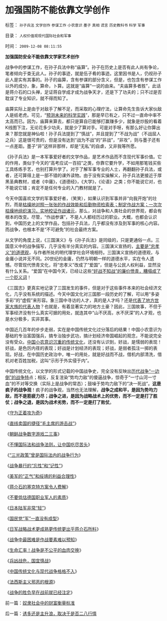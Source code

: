 # 加强国防不能依靠文学创作

标签： `孙子兵法` `文学创作` `参谋工作` `小农意识` `墨子` `真相` `谎言` `历史教科书` `科学` `军事` 

目录： `人权价值观现代国际社会和军事`

时间： `2009-12-08 08:11:55`

**加强国防安全不能依靠文学家艺术创作**

战争中的参谋工作，在孙子兵法中称“庙算”。孙子在历史上是否有此人尚有争论，笔者倾向于查无此人。孙子的事迹，就是伍子肴的事迹。这里因书是人，仍视孙子此人是实有其事的。孙子的庙算，含有参谋的部分含义，但是，也包含有参谋工作以外的成分，象，算命，卜算。这就是“庙算”一说的由来。“夫庙算多者胜”，此话是蒋介石的口头禅，足证蒋自学成才成为战争天才，还是下了功夫的；只不过是否耽误了专业知识，就不得而知了。

庙算实际上是由于对敌手了解不足，而采取的心理疗法，让算命先生告诉大家伙敌人是纸老虎。可见，“[预测未来的科学实践](../../../2009/12/2/科学不用于预测，科学家不是预言家，科学不是星相学.md)”，那是早已有之，只不过一直命中率不太高而已。因为，庙算来算去，都只是算自已能够打赢赚多少，就象是炒股的看着K线图下注，无论花多少功夫，就是少了算对手。可是对手呀，有那么好让你算出来？那您就是神仙啦！孙子兵法提到了“慎战”，并且提到了“不战为战”（不战屈人之兵）这是很可贵的，但是没有达到“战为不战”的“非战”，“非攻”，则与墨子还有一点差距。墨子“非”这样非那样，却是“无私”的自虐，又非我等所愿。

《孙子兵法》是一本军事爱好者的文学作品，是艺术作品而不含现代军事价值。它的作用，类似于今天的“高考应试一百招”之类，你靠它要升学，不如用那笔钱买些工具练练手艺，也别打算升学了。对于了解军事专业的人士，再翻翻孙子兵法，或者，还可算得上是一部不错的课外读物。由于没有实操解义，孙子兵法更接近于厚黑圣典教材，或者《中庸》，《道德经》，《大学》，《论语》之类；你不能说它对，也不能说它错；肯定不是任何专业的入门教材就是了。

今天中国喜欢文学的军事爱好者，（笑笑），如果认识到军事并非“向我开炮”的壮烈，而是[枯燥地对照一张张的作战效能和后勤物资检索表；制定作战方案；一次次枯燥地组织演习，实地校证作战诸元](../../../2009/12/5/战争中最困难是作战要素难以预知.md)，那么，对战争和人类社会的世界观，都会有根本的改变。尽管，“作战参谋”，不是人人都经历过的职业。大概，也都会认识到，中国历史上的文学作品，包括孙子兵法，几乎都没有涉及到军事的核心内容。而战争，也根本不是“不可避免”的社会最终方案。

从文学的角度上说，《三国演义》与《孙子兵法》是同级的，只是更通俗一点。三国意义中的战争描写，几乎没有半分真实的内容。三国演义宣扬的，[主要是“忠孝义”的道德观](http://darthvad.blog.sohu.com/133552226.html)，与作者所处的明代理学社会环境相符。三国演义宣扬的道德观，与金庸小说并无不同。20世纪的金庸，仍然与明朝一样的道德水平，实在令人遗憾。尽管现代愤青文化，将“忠孝义”改成了“爱国”，但是与公民人权利益，显然没有什么关系。“爱国”在中国今天，已经让这些[“好战不知战”的廉价愤青，糟塌成了一个贬义词](../../../2008/11/10/爱国，并不是做个廉价愤青喊打喊杀.md)！

《三国志》更真实地记录了三国发生的事件，但是对于这些事件本来的社会经济文化，几乎没有系统的描述。今天中国文化对三国那一段历史的了解，可以用“多姿多彩”的“虚假”来形容。象三国中寻访的人才，真的是人才吗？还是[代表了地方世家大族的代表人物](../../../2009/2/11/好心可能办坏事：西汉和王莽朝的经济危机.md)？也就是，有着显著实力的地方土豪？因此，三国故事，不但于军事经济没有什么真实可据的用处，就连其中“山不厌高，水不厌深”的人才观，也是水分极多，实非其事。

中国近几百年的步步走弱，实在是中国传统文化过分落后的结果！中国小农意识为基础的专治富国强兵，搞专治独步武功，搞计划经济帝国崛起的观念，不能说完全没有受众。[中国小农意识沉重的传统文化](../../../2009/11/14/小奴意识缔造了中国传统文化.md)，还没有认识到，好战，是懦弱的表现！好战，是色厉内荏的表现；好战是计划经济的表现；好战，是弱者孤注一掷的表现。好战，在中国历史政治中，唯一的用处，就是好战而不战，借机内部清洗，借机对老百姓加税，这叫“示形于外实侵于内”。

中国传统文化，以文学的形式记载的中国战争史，完全没有反映出[历代战争“一边倒”的战争特](../../../2009/12/6/兵凶战危，国宜慎战.md)点；相反，反复渲染“势均力敌”的傻逼战争，惊奇于“一寸山河一寸血”的不对等交换（实际上是战争的常态）；鼓噪于势均力敌下的“决一死战”。**这是疯子的战争观**！疯子的战争观，当然也无法理解，**战争之成和平，是因为势均力敌，而不是筋疲力尽；战争之进，是因为战略战术上的优势，而不一定是打了胜仗；战争之退，是因为战术劣势，而不一定是打了败仗**。

《[守为正着攻为奇](../../../2009/6/23/守为正着攻为奇.md)》

《[直线卖国的捷径“毛主席的游击战”](../../../2009/11/29/不要再幻想“游击救国”.md)》

《[朝鲜战争数字游戏二三事](../../../2009/11/30/朝鲜战争数字游戏二三事.md)》

《[不懂国际法和战争法则，让中国吃尽苦头](../../../2009/11/30/不懂国际法和战争法则，让中国吃尽苦头.md)》

《[“三光政策”曾是国际法内的战争行为](../../../2009/12/1/“三光政策”曾是国际法内的战争行为.md)》

《[战争暴行的“忘性”和“记性”](../../../2009/12/1/战争暴行的“忘性”和“记性”.md)》

《[美军的“正气”和绥靖的利益合理性](../../../2009/12/2/美军的“正气”和绥靖的利益合理性.md)》

《[蒋介石的塞克特方案令人费解](../../../2009/12/3/蒋介石的塞克特方案令人费解.md)》

《[不要低估德国职业军人的素质](../../../2009/12/3/不要低估德国职业军人的素质.md)》

《[日本陆军非常“轻”](../../../2009/12/3/日本陆军非常“轻”.md)》

《[国民党“军”一直没有成型](../../../2009/12/4/国民党“军”一直没有成型.md)》

《[日军战略战术更成熟更传统更出乎蒋介石所料](../../../2009/12/5/日军战略战术更成熟更传统更出乎蒋介石所料.md)》

《[战争中最困难是作战要素难以预知](../../../2009/12/5/战争中最困难是作战要素难以预知.md)》

《[生命汇率！战争是不公平的血肉交换](../../../2009/12/6/生命汇率！战争是不公平的血肉交换.md)》

《[兵凶战危，国宜慎战](../../../2009/12/6/兵凶战危，国宜慎战.md)》

《[中国传统文化与现代战争格格不入](../../../2009/12/6/中国传统文化与现代战争格格不入.md)》

《[法西斯主义邪恶的根源](../../../2009/12/7/法西斯主义邪恶的根源.md)》

《[战争的胜负早在战前就已经注定](../../../2009/12/7/战争的胜负早在战前就已经注定.md)》



前一篇：[奴隶社会中的财富衡量标准](../../../2009/12/8/奴隶社会中的财富衡量标准.md)

后一篇：[诱多还是主升浪，取决于是否二八行情](../../../2009/12/8/诱多还是主升浪，取决于是否二八行情.md)